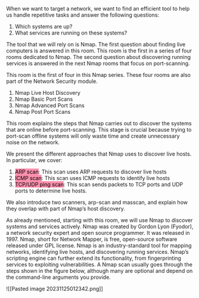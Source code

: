 When we want to target a network, we want to find an efficient tool to help us handle repetitive tasks and answer the following questions:

1. Which systems are up?
2. What services are running on these systems?

The tool that we will rely on is Nmap. The first question about finding live computers is answered in this room. This room is the first in a series of four rooms dedicated to Nmap. The second question about discovering running services is answered in the next Nmap rooms that focus on port-scanning.

This room is the first of four in this Nmap series. These four rooms are also part of the Network Security module.

1. Nmap Live Host Discovery
2. Nmap Basic Port Scans
3. Nmap Advanced Port Scans
4. Nmap Post Port Scans

This room explains the steps that Nmap carries out to discover the systems that are online before port-scanning. This stage is crucial because trying to port-scan offline systems will only waste time and create unnecessary noise on the network.

We present the different approaches that Nmap uses to discover live hosts. In particular, we cover:

1. <mark style="background: #FF5582A6;">ARP scan</mark>: This scan uses ARP requests to discover live hosts
2. <mark style="background: #FF5582A6;">ICMP scan</mark>: This scan uses ICMP requests to identify live hosts
3. <mark style="background: #FF5582A6;">TCP/UDP ping scan</mark>: This scan sends packets to TCP ports and UDP ports to determine live hosts.

We also introduce two scanners, arp-scan and masscan, and explain how they overlap with part of Nmap’s host discovery.

As already mentioned, starting with this room, we will use Nmap to discover systems and services actively. Nmap was created by Gordon Lyon (Fyodor), a network security expert and open source programmer. It was released in 1997. Nmap, short for Network Mapper, is free, open-source software released under GPL license. Nmap is an industry-standard tool for mapping networks, identifying live hosts, and discovering running services. Nmap’s scripting engine can further extend its functionality, from fingerprinting services to exploiting vulnerabilities. A Nmap scan usually goes through the steps shown in the figure below, although many are optional and depend on the command-line arguments you provide.

![[Pasted image 20231125012342.png]]